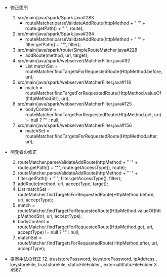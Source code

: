- 修正箇所
    1. src/main/java/spark/Spark.java#283
        - routeMatcher.parseValidateAddRoute(httpMethod + " '" + route.getPath() + "'", route);
    2. src/main/java/spark/Spark.java#294
        - routeMatcher.parseValidateAddRoute(httpMethod + " '" + filter.getPath() + "'", filter);
    3. src/main/java/spark/route/SimpleRouteMatcher.java#228
        - addRoute(method, url, target);
    4. src/main/java/spark/webserver/MatcherFilter.java#92
        - List<RouteMatch> matchSet = routeMatcher.findTargetsForRequestedRoute(HttpMethod.before, uri);
    5. src/main/java/spark/webserver/MatcherFilter.java#118
        - match = routeMatcher.findTargetForRequestedRoute(HttpMethod.valueOf(httpMethodStr), uri);
    6. src/main/java/spark/webserver/MatcherFilter.java#125
        - bodyContent = routeMatcher.findTargetForRequestedRoute(HttpMethod.get, uri) != null ? "" : null;
    7. src/main/java/spark/webserver/MatcherFilter.java#156
        - matchSet = routeMatcher.findTargetsForRequestedRoute(HttpMethod.after, uri);
- 開発者の修正
    1. routeMatcher.parseValidateAddRoute(httpMethod + " '" + route.getPath() + "'", route.getAccessType(), route);
    2. routeMatcher.parseValidateAddRoute(httpMethod + " '" + filter.getPath() + "'", filter.getAccessType(), filter);
    3. addRoute(method, url, acceptType, target);
    4. List<RouteMatch> matchSet = routeMatcher.findTargetsForRequestedRoute(HttpMethod.before, uri, acceptType);
    5. match = routeMatcher.findTargetForRequestedRoute(HttpMethod.valueOf(httpMethodStr), uri, acceptType);
    6. bodyContent = routeMatcher.findTargetForRequestedRoute(HttpMethod.get, uri, acceptType) != null ? "" : null;
    7. matchSet = routeMatcher.findTargetsForRequestedRoute(HttpMethod.after, uri, acceptType);
    
- 提案手法の修正
    12. truststorePassword, keystorePassword, ipAddress , keystoreFile, truststoreFile, staticFileFolder , externalStaticFileFolder
    3. 
    4567.
